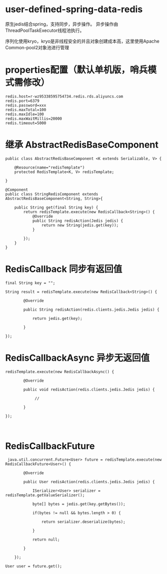 # user-defined-spring-data-redis
原生jedis结合spring，支持同步，异步操作。 异步操作由ThreadPoolTaskExecutor线程池执行。

序列化使用kryo，kryo是非线程安全的并且对象创建成本高，这里使用Apache Common-pool2对象池进行管理

# properties配置（默认单机版，哨兵模式需修改）
	redis.host=r-wz95338595754734.redis.rds.aliyuncs.com
	redis.port=6379
	redis.password=xxx
	redis.maxTotal=100
	redis.maxIdle=100
	redis.maxWaitMillis=20000
	redis.timeout=5000

# 继承 AbstractRedisBaseComponent 
	public class AbstractRedisBaseComponent <K extends Serializable, V> {

		@Resource(name="redisTemplate")  
		protected RedisTemplate<K, V> redisTemplate;
		
	}
	
	@Component
	public class StringRedisComponent extends  AbstractRedisBaseComponent<String, String>{

		public String get(final String key) {
			return redisTemplate.execute(new RedisCallback<String>() {
				@Override
				public String redisAction(Jedis jedis) {
					return new String(jedis.get(key));
				}

			});
		}
	}

# RedisCallback 同步有返回值

  	final String key = "";
  
	String result = redisTemplate.execute(new RedisCallback<String>() {
	
			@Override
			
			public String redisAction(redis.clients.jedis.Jedis jedis) {
			
				return jedis.get(key);
				
			}
			
	});
	
# RedisCallbackAsync 异步无返回值
  
  	redisTemplate.execute(new RedisCallbackAsync() {
  
			@Override
			
			public void redisAction(redis.clients.jedis.Jedis jedis) {
			
				 //
	      
			}
			
	});
	
  
# RedisCallbackFuture 


 	 java.util.concurrent.Future<User> future = redisTemplate.execute(new RedisCallbackFuture<User>() {
	
			@Override
			
			public User redisAction(redis.clients.jedis.Jedis jedis) {
			
				ISerializer<User> serializer = redisTemplate.getValueSerializer();
				
				byte[] bytes = jedis.get(key.getBytes());
				
				if(bytes != null && bytes.length > 0) {
				
					return serializer.deserialize(bytes);
					
				}
				
				return null;
				
			}
			
		});
		
	User user = future.get();
	
